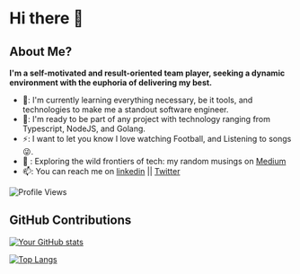 # Hi there 👋


## About Me?

**I'm a self-motivated and result-oriented team player, seeking a dynamic environment with the euphoria of delivering my best.** 

 - 🌱: I'm currently learning everything necessary, be it tools, and technologies to make me a standout software engineer.  
 - 👯: I'm ready to be part of any project with technology ranging from Typescript, NodeJS, and Golang.
 - ⚡: I want to let you know I love watching Football, and Listening to songs 😜.
 - 💬 : Exploring the wild frontiers of tech: my random musings on [Medium](https://medium.com/@oluwatosinakande)
 - 📫: You can reach me on [linkedin](https://www.linkedin.com/in/oluwatosin-akande1) || [Twitter](https://twitter.com/dkrestdev)
   
 ![Profile Views](https://komarev.com/ghpvc/?username=dkrest1) 

   
## GitHub Contributions
[![Your GitHub stats](https://github-readme-stats.vercel.app/api?username=dkrest1)](https://github.com/anuraghazra/github-readme-stats)

[![Top Langs](https://github-readme-stats.vercel.app/api/top-langs/?username=dkrest1&layout=compact)](https://github.com/anuraghazra/github-readme-stats)






<!--
**dkrest1/dkrest1** is a ✨ _special_ ✨ repository because its `README.md` (this file) appears on your GitHub profile.

Here are some ideas to get you started:

- 🔭 I’m currently working on ...
- 🌱 I’m currently learning ...
- 👯 I’m looking to collaborate on ...
- 🤔 I’m looking for help with ...
- 💬 Ask me about ...
- 📫 How to reach me: ...
- 😄 Pronouns: ...
- ⚡ Fun fact: ...
-->
